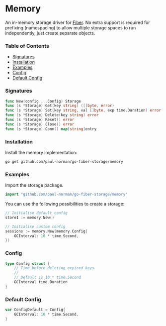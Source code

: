 # Memory

An in-memory storage driver for [Fiber](https://gofiber.io/). No extra support is required for prefixing (namespacing) to allow multiple storage spaces to run independently, just create separate objects.

### Table of Contents

- [Signatures](#signatures)
- [Installation](#installation)
- [Examples](#examples)
- [Config](#config)
- [Default Config](#default-config)

### Signatures

```go
func New(config ...Config) Storage
func (s *Storage) Get(key string) ([]byte, error)
func (s *Storage) Set(key string, val []byte, exp time.Duration) error
func (s *Storage) Delete(key string) error
func (s *Storage) Reset() error
func (s *Storage) Close() error
func (s *Storage) Conn() map[string]entry
```

### Installation

Install the memory implementation:

```bash
go get github.com/paul-norman/go-fiber-storage/memory
```

### Examples

Import the storage package.

```go
import "github.com/paul-norman/go-fiber-storage/memory"
```

You can use the following possibilities to create a storage:

```go
// Initialise default config
store1 := memory.New()

// Initialise custom config
sessions := memory.New(memory.Config{
	GCInterval: 10 * time.Second,
})
```

### Config

```go
type Config struct {
	// Time before deleting expired keys
	//
	// Default is 10 * time.Second
	GCInterval time.Duration
}
```

### Default Config

```go
var ConfigDefault = Config{
	GCInterval: 10 * time.Second,
}
```